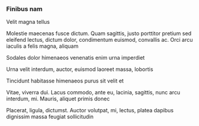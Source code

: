 ### Finibus nam

Velit magna tellus

Molestie maecenas fusce dictum. Quam sagittis, justo porttitor pretium sed eleifend lectus, dictum dolor, condimentum euismod, convallis ac. Orci arcu iaculis a felis magna, aliquam

Sodales dolor himenaeos venenatis enim urna imperdiet

Urna velit interdum, auctor, euismod laoreet massa, lobortis

Tincidunt habitasse himenaeos purus sit velit et

Vitae, viverra dui. Lacus commodo, ante eu, lacinia, sagittis, nunc arcu interdum, mi. Mauris, aliquet primis donec

Placerat, ligula, dictumst. Auctor volutpat, mi, lectus, platea dapibus dignissim massa feugiat sollicitudin



